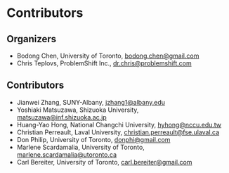 Contributors
============

Organizers
----------

- Bodong Chen, University of Toronto, bodong.chen@gmail.com
- Chris Teplovs, ProblemShift Inc., dr.chris@problemshift.com 

Contributors
------------

- Jianwei Zhang, SUNY-Albany, jzhang1@albany.edu
- Yoshiaki Matsuzawa, Shizuoka University, matsuzawa@inf.shizuoka.ac.jp
- Huang-Yao Hong, National Changchi University, hyhong@nccu.edu.tw
- Christian Perreault, Laval University, christian.perreault@fse.ulaval.ca
- Don Philip, University of Toronto, donphi@gmail.com
- Marlene Scardamalia, University of Toronto, marlene.scardamalia@utoronto.ca
- Carl Bereiter, University of Toronto, carl.bereiter@gmail.com
